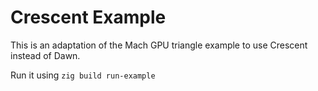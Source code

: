 # Crescent Example

This is an adaptation of the Mach GPU triangle example to use Crescent instead of Dawn.

Run it using `zig build run-example`
